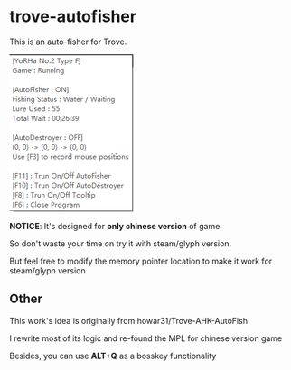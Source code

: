 # trove-autofisher

This is an auto-fisher for Trove.

![demo](demo.png)

**NOTICE**: It's designed for **only chinese version** of game.

So don't waste your time on try it with steam/glyph version.

But feel free to modify the memory pointer location to make it work for steam/glyph version

## Other

This work's idea is originally from howar31/Trove-AHK-AutoFish

I rewrite most of its logic and re-found the MPL for chinese version game

Besides, you can use **ALT+Q** as a bosskey functionality
